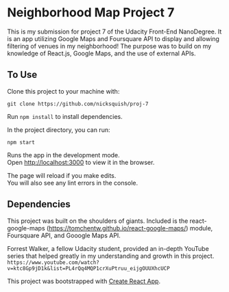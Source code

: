 # Neighborhood Map Project 7

This is my submission for project 7 of the Udacity Front-End NanoDegree. It is an app utilizing Google Maps and Foursquare API to display and allowing filtering of venues in my neighborhood! The purpose was to build on my knowledge of React.js, Google Maps, and the use of external APIs.

## To Use

Clone this project to your machine with:

`git clone https://github.com/nicksquish/proj-7`

Run `npm install` to install dependencies. 

In the project directory, you can run:

`npm start`

Runs the app in the development mode.<br>
Open [http://localhost:3000](http://localhost:3000) to view it in the browser.

The page will reload if you make edits.<br>
You will also see any lint errors in the console.

## Dependencies

This project was built on the shoulders of giants. Included is the react-google-maps (https://tomchentw.github.io/react-google-maps/) module, Foursquare API, and Gooogle Maps API.

Forrest Walker, a fellow Udacity student, provided an in-depth YouTube series that helped greatly in my understanding and growth in this project.  
`https://www.youtube.com/watch?v=ktc8Gp9jD1k&list=PL4rQq4MQP1crXuPtruu_eijgOUUXhcUCP`

This project was bootstrapped with [Create React App](https://github.com/facebook/create-react-app).